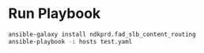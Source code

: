 # Run Playbook

```bash
ansible-galaxy install ndkprd.fad_slb_content_routing
ansible-playbook -i hosts test.yaml
```
